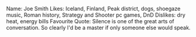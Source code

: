 Name: Joe Smith
Likes: Iceland, Finland, Peak district, dogs, shoegaze music, Roman history, Strategy and Shooter pc games, DnD
Dislikes: dry heat, energy bills
Favourite Quote: Silence is one of the great arts of conversation. So clearly I'd be a master if only someone else would speak.
